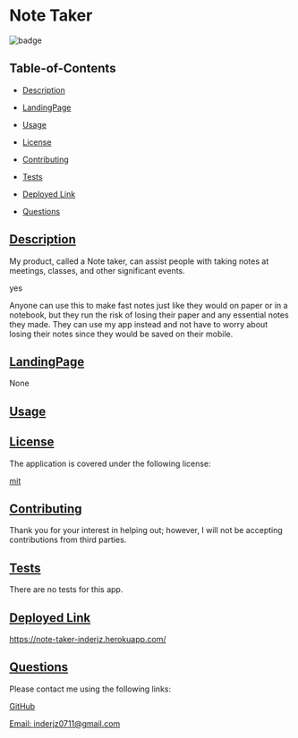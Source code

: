 # Note Taker
  
  
  ![badge](https://img.shields.io/badge/license-mit-blue)
    

  ## Table-of-Contents

  * [Description](#description)
  * [LandingPage](#landingpage)
  * [Usage](#usage)
  
  * [License](#license)
    
  * [Contributing](#contributing)
  * [Tests](#tests)
  * [Deployed Link](#deployedlink)
  * [Questions](#questions)
  
  ## [Description](#table-of-contents)

  My product, called a Note taker, can assist people with taking notes at meetings, classes, and other significant events.

  yes

  Anyone can use this to make fast notes just like they would on paper or in a notebook, but they run the risk of losing their paper and any essential notes they made. They can use my app instead and not have to worry about losing their notes since they would be saved on their mobile.

  ## [LandingPage](#table-of-contents)

  None

  ## [Usage](#table-of-contents)

  
  
  ## [License](#table-of-contents)

  The application is covered under the following license:

  
  [mit](https://choosealicense.com/licenses/mit)
    
    

  ## [Contributing](#table-of-contents)
  
  
  Thank you for your interest in helping out; however, I will not be accepting contributions from third parties.
    

  ## [Tests](#table-of-contents)

  There are no tests for this app.
  
  ## [Deployed Link](#table-of-contents)

  https://note-taker-inderjz.herokuapp.com/

  ## [Questions](#table-of-contents)

  Please contact me using the following links:

  [GitHub](https://github.com/inderjz)

  [Email: inderjz0711@gmail.com](mailto:inderjz0711@gmail.com)
